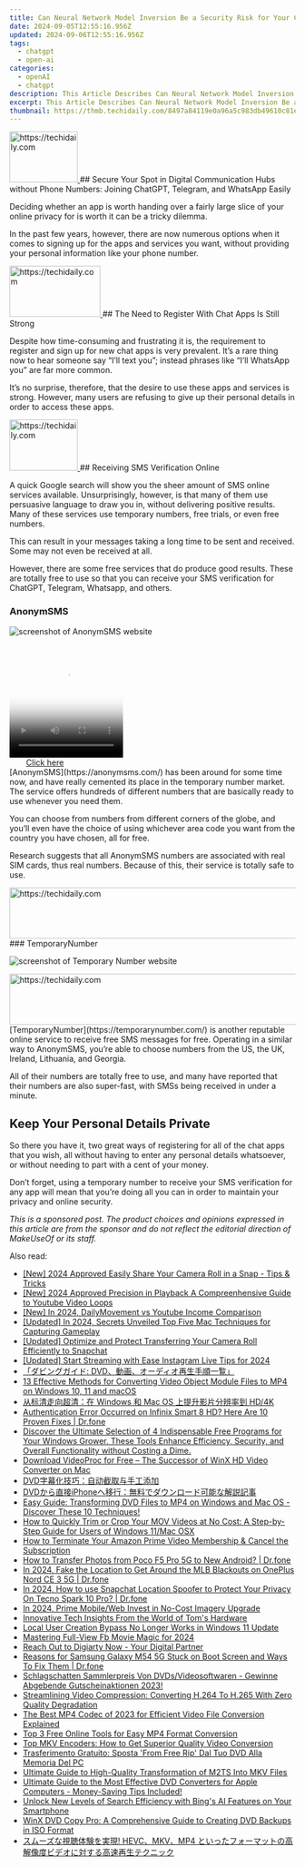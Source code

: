 ```yaml
---
title: Can Neural Network Model Inversion Be a Security Risk for Your Chatbot Communications?
date: 2024-09-05T12:55:16.956Z
updated: 2024-09-06T12:55:16.956Z
tags:
  - chatgpt
  - open-ai
categories:
  - openAI
  - chatgpt
description: This Article Describes Can Neural Network Model Inversion Be a Security Risk for Your Chatbot Communications?
excerpt: This Article Describes Can Neural Network Model Inversion Be a Security Risk for Your Chatbot Communications?
thumbnail: https://thmb.techidaily.com/8497a84119e0a96a5c983db49610c81e2418d1546f465ac4877a5dbfe4aa35e7.JPG
---
```


<!-- affiliate ads begin -->
<a href="https://aligracehair.sjv.io/c/5597632/2135407/19272" target="_top" id="2135407">
  <img src="//a.impactradius-go.com/display-ad/19272-2135407" border="0" alt="https://techidaily.com" width="120" height="90"/>
</a>
<img height="0" width="0" src="https://aligracehair.sjv.io/i/5597632/2135407/19272" style="position:absolute;visibility:hidden;" border="0" />
<!-- affiliate ads end -->
## Secure Your Spot in Digital Communication Hubs without Phone Numbers: Joining ChatGPT, Telegram, and WhatsApp Easily

 Deciding whether an app is worth handing over a fairly large slice of your online privacy for is worth it can be a tricky dilemma.

 In the past few years, however, there are now numerous options when it comes to signing up for the apps and services you want, without providing your personal information like your phone number.

<!-- affiliate ads begin -->
<a href="https://25home.pxf.io/c/5597632/2123469/16836" target="_top" id="2123469">
  <img src="//a.impactradius-go.com/display-ad/16836-2123469" border="0" alt="https://techidaily.com" width="160" height="90"/>
</a>
<img height="0" width="0" src="https://25home.pxf.io/i/5597632/2123469/16836" style="position:absolute;visibility:hidden;" border="0" />
<!-- affiliate ads end -->
## The Need to Register With Chat Apps Is Still Strong

 Despite how time-consuming and frustrating it is, the requirement to register and sign up for new chat apps is very prevalent. It’s a rare thing now to hear someone say “I’ll text you”; instead phrases like “I’ll WhatsApp you” are far more common.

 It’s no surprise, therefore, that the desire to use these apps and services is strong. However, many users are refusing to give up their personal details in order to access these apps.

<!-- affiliate ads begin -->
<a href="https://aligracehair.sjv.io/c/5597632/2135362/19272" target="_top" id="2135362">
  <img src="//a.impactradius-go.com/display-ad/19272-2135362" border="0" alt="https://techidaily.com" width="120" height="90"/>
</a>
<img height="0" width="0" src="https://aligracehair.sjv.io/i/5597632/2135362/19272" style="position:absolute;visibility:hidden;" border="0" />
<!-- affiliate ads end -->
## Receiving SMS Verification Online

 A quick Google search will show you the sheer amount of SMS online services available. Unsurprisingly, however, is that many of them use persuasive language to draw you in, without delivering positive results. Many of these services use temporary numbers, free trials, or even free numbers.

 This can result in your messages taking a long time to be sent and received. Some may not even be received at all.

 However, there are some free services that do produce good results. These are totally free to use so that you can receive your SMS verification for ChatGPT, Telegram, Whatsapp, and others.

### AnonymSMS

![screenshot of AnonymSMS website](https://static1.makeuseofimages.com/wordpress/wp-content/uploads/2023/06/sms-anonymsms.jpg)

<!-- affiliate ads begin -->
<span id="1374820">
					<video width="200" height="200" style="cursor:pointer"
           poster="//a.impactradius-go.com/display-clicktoplayimage/1374820.png"
           onclick="if(!this.playClicked){this.play();this.setAttribute('controls',true);this.playClicked=true;}">
	   <source src="//a.impactradius-go.com/display-ad/15852-1374820">
	   <img src="//a.impactradius-go.com/display-clicktoplayimage/1374820.png" style="border: none; height: 100%; width: 100%; object-fit: contain">
	</video>
	<div style="width:125px;text-align:center"><a href="javascript:window.open(decodeURIComponent('https%3A%2F%2Fthefitville.pxf.io%2Fc%2F5597632%2F1374820%2F15852'), '_blank');void(0);">Click here</a></div>
</span>
<img height="0" width="0" src="https://imp.pxf.io/i/5597632/1374820/15852" style="position:absolute;visibility:hidden;" border="0" />
<!-- affiliate ads end -->
[AnonymSMS](https://anonymsms.com/) has been around for some time now, and have really cemented its place in the temporary number market. The service offers hundreds of different numbers that are basically ready to use whenever you need them.

 You can choose from numbers from different corners of the globe, and you’ll even have the choice of using whichever area code you want from the country you have chosen, all for free.

 Research suggests that all AnonymSMS numbers are associated with real SIM cards, thus real numbers. Because of this, their service is totally safe to use.

<!-- affiliate ads begin -->
<a href="https://unicoeye.pxf.io/c/5597632/2134221/18498" target="_top" id="2134221">
  <img src="//a.impactradius-go.com/display-ad/18498-2134221" border="0" alt="https://techidaily.com" width="728" height="90"/>
</a>
<img height="0" width="0" src="https://unicoeye.pxf.io/i/5597632/2134221/18498" style="position:absolute;visibility:hidden;" border="0" />
<!-- affiliate ads end -->
### TemporaryNumber

![screenshot of Temporary Number website](https://static1.makeuseofimages.com/wordpress/wp-content/uploads/2023/06/sms-temporary-number.jpeg)

<!-- affiliate ads begin -->
<a href="https://zebaoaffiliateprogram.pxf.io/c/5597632/2137974/21526" target="_top" id="2137974">
  <img src="//a.impactradius-go.com/display-ad/21526-2137974" border="0" alt="https://techidaily.com" width="728" height="90"/>
</a>
<img height="0" width="0" src="https://zebaoaffiliateprogram.pxf.io/i/5597632/2137974/21526" style="position:absolute;visibility:hidden;" border="0" />
<!-- affiliate ads end -->
[TemporaryNumber](https://temporarynumber.com/) is another reputable online service to receive free SMS messages for free. Operating in a similar way to AnonymSMS, you’re able to choose numbers from the US, the UK, Ireland, Lithuania, and Georgia.

 All of their numbers are totally free to use, and many have reported that their numbers are also super-fast, with SMSs being received in under a minute.

## Keep Your Personal Details Private

 So there you have it, two great ways of registering for all of the chat apps that you wish, all without having to enter any personal details whatsoever, or without needing to part with a cent of your money.

 Don’t forget, using a temporary number to receive your SMS verification for any app will mean that you’re doing all you can in order to maintain your privacy and online security.

 _This is a sponsored post. The product choices and opinions expressed in this article are from the sponsor and do not reflect the editorial direction of MakeUseOf or its staff._


<ins class="adsbygoogle"
     style="display:block"
     data-ad-format="autorelaxed"
     data-ad-client="ca-pub-7571918770474297"
     data-ad-slot="1223367746"></ins>



<ins class="adsbygoogle"
     style="display:block"
     data-ad-client="ca-pub-7571918770474297"
     data-ad-slot="8358498916"
     data-ad-format="auto"
     data-full-width-responsive="true"></ins>

<span class="atpl-alsoreadstyle">Also read:</span>
<div><ul>
<li><a href="https://snapchat-videos.techidaily.com/new-2024-approved-easily-share-your-camera-roll-in-a-snap-tips-and-tricks/"><u>[New] 2024 Approved  Easily Share Your Camera Roll in a Snap - Tips & Tricks</u></a></li>
<li><a href="https://youtube-lab.techidaily.com/024-approved-precision-in-playback-a-compreenhensive-guide-to-youtube-video-loops/"><u>[New] 2024 Approved  Precision in Playback  A Compreenhensive Guide to Youtube Video Loops</u></a></li>
<li><a href="https://facebook-video-footage.techidaily.com/new-in-2024-dailymovement-vs-youtube-income-comparison/"><u>[New] In 2024, DailyMovement vs Youtube Income Comparison</u></a></li>
<li><a href="https://remote-screen-capture.techidaily.com/updated-in-2024-secrets-unveiled-top-five-mac-techniques-for-capturing-gameplay/"><u>[Updated] In 2024, Secrets Unveiled  Top Five Mac Techniques for Capturing Gameplay</u></a></li>
<li><a href="https://snapchat-videos.techidaily.com/updated-optimize-and-protect-transferring-your-camera-roll-efficiently-to-snapchat/"><u>[Updated] Optimize and Protect  Transferring Your Camera Roll Efficiently to Snapchat</u></a></li>
<li><a href="https://instagram-clips.techidaily.com/updated-start-streaming-with-ease-instagram-live-tips-for-2024/"><u>[Updated] Start Streaming with Ease  Instagram Live Tips for 2024</u></a></li>
<li><a href="https://tech-revival.techidaily.com/1725290225822-dvd/"><u>「ダビングガイド: DVD、動画、オーディオ再生手順一覧」</u></a></li>
<li><a href="https://tech-revival.techidaily.com/13-effective-methods-for-converting-video-object-module-files-to-mp4-on-windows-10-11-and-macos/"><u>13 Effective Methods for Converting Video Object Module Files to MP4 on Windows 10, 11 and macOS</u></a></li>
<li><a href="https://tech-revival.techidaily.com/windows-mac-os-hd4k/"><u>从标清走向超清：在 Windows 和 Mac OS 上提升影片分辨率到 HD/4K</u></a></li>
<li><a href="https://howto.techidaily.com/authentication-error-occurred-on-infinix-smart-8-hd-here-are-10-proven-fixes-drfone-by-drfone-fix-android-problems-fix-android-problems/"><u>Authentication Error Occurred on Infinix Smart 8 HD? Here Are 10 Proven Fixes | Dr.fone</u></a></li>
<li><a href="https://tech-revival.techidaily.com/discover-the-ultimate-selection-of-4-indispensable-free-programs-for-your-windows-grower-these-tools-enhance-efficiency-security-and-overall-functionality-w73/"><u>Discover the Ultimate Selection of 4 Indispensable Free Programs for Your Windows Grower. These Tools Enhance Efficiency, Security, and Overall Functionality without Costing a Dime.</u></a></li>
<li><a href="https://tech-revival.techidaily.com/download-videoproc-for-free-the-successor-of-winx-hd-video-converter-on-mac/"><u>Download VideoProc for Free – The Successor of WinX HD Video Converter on Mac</u></a></li>
<li><a href="https://tech-revival.techidaily.com/1725286674927-dvd/"><u>DVD字幕化技巧：自动截取与手工添加</u></a></li>
<li><a href="https://tech-revival.techidaily.com/1725286847538-dvdiphone/"><u>DVDから直接iPhoneへ移行：無料でダウンロード可能な解説記事</u></a></li>
<li><a href="https://tech-revival.techidaily.com/easy-guide-transforming-dvd-files-to-mp4-on-windows-and-mac-os-discover-these-10-techniques/"><u>Easy Guide: Transforming DVD Files to MP4 on Windows and Mac OS - Discover These 10 Techniques!</u></a></li>
<li><a href="https://tech-revival.techidaily.com/how-to-quickly-trim-or-crop-your-mov-videos-at-no-cost-a-step-by-step-guide-for-users-of-windows-11mac-osx/"><u>How to Quickly Trim or Crop Your MOV Videos at No Cost: A Step-by-Step Guide for Users of Windows 11/Mac OSX</u></a></li>
<li><a href="https://tech-revival.techidaily.com/how-to-terminate-your-amazon-prime-video-membership-and-cancel-the-subscription/"><u>How to Terminate Your Amazon Prime Video Membership & Cancel the Subscription</u></a></li>
<li><a href="https://android-transfer.techidaily.com/how-to-transfer-photos-from-poco-f5-pro-5g-to-new-android-drfone-by-drfone-transfer-from-android-transfer-from-android/"><u>How to Transfer Photos from Poco F5 Pro 5G to New Android? | Dr.fone</u></a></li>
<li><a href="https://review-topics.techidaily.com/in-2024-fake-the-location-to-get-around-the-mlb-blackouts-on-oneplus-nord-ce-3-5g-drfone-by-drfone-virtual-android/"><u>In 2024, Fake the Location to Get Around the MLB Blackouts on OnePlus Nord CE 3 5G | Dr.fone</u></a></li>
<li><a href="https://phone-solutions.techidaily.com/in-2024-how-to-use-snapchat-location-spoofer-to-protect-your-privacy-on-tecno-spark-10-pro-drfone-by-drfone-virtual-android/"><u>In 2024, How to use Snapchat Location Spoofer to Protect Your Privacy On Tecno Spark 10 Pro? | Dr.fone</u></a></li>
<li><a href="https://article-helps.techidaily.com/in-2024-prime-mobileweb-invest-in-no-cost-imagery-upgrade/"><u>In 2024, Prime Mobile/Web  Invest in No-Cost Imagery Upgrade</u></a></li>
<li><a href="https://hardware-tips.techidaily.com/innovative-tech-insights-from-the-world-of-toms-hardware/"><u>Innovative Tech Insights From the World of Tom's Hardware</u></a></li>
<li><a href="https://techidaily.com/local-user-creation-bypass-no-longer-works-in-windows-11-update/"><u>Local User Creation Bypass No Longer Works in Windows 11 Update</u></a></li>
<li><a href="https://facebook-clips.techidaily.com/mastering-full-view-fb-movie-magic-for-2024/"><u>Mastering Full-View Fb Movie Magic for 2024</u></a></li>
<li><a href="https://tech-revival.techidaily.com/reach-out-to-digiarty-now-your-digital-partner/"><u>Reach Out to Digiarty Now - Your Digital Partner</u></a></li>
<li><a href="https://fix-guide.techidaily.com/reasons-for-samsung-galaxy-m54-5g-stuck-on-boot-screen-and-ways-to-fix-them-drfone-by-drfone-fix-android-problems-fix-android-problems/"><u>Reasons for Samsung Galaxy M54 5G Stuck on Boot Screen and Ways To Fix Them | Dr.fone</u></a></li>
<li><a href="https://tech-revival.techidaily.com/schlagschatten-sammlerpreis-von-dvdsvideosoftwaren-gewinne-abgebende-gutscheinaktionen-2023/"><u>Schlagschatten Sammlerpreis Von DVDs/Videosoftwaren - Gewinne Abgebende Gutscheinaktionen 2023!</u></a></li>
<li><a href="https://tech-revival.techidaily.com/streamlining-video-compression-converting-h264-to-h265-with-zero-quality-degradation/"><u>Streamlining Video Compression: Converting H.264 To H.265 With Zero Quality Degradation</u></a></li>
<li><a href="https://tech-revival.techidaily.com/the-best-mp4-codec-of-2023-for-efficient-video-file-conversion-explained/"><u>The Best MP4 Codec of 2023 for Efficient Video File Conversion Explained</u></a></li>
<li><a href="https://tech-revival.techidaily.com/top-3-free-online-tools-for-easy-mp4-format-conversion/"><u>Top 3 Free Online Tools for Easy MP4 Format Conversion</u></a></li>
<li><a href="https://tech-revival.techidaily.com/top-mkv-encoders-how-to-get-superior-quality-video-conversion/"><u>Top MKV Encoders: How to Get Superior Quality Video Conversion</u></a></li>
<li><a href="https://tech-revival.techidaily.com/trasferimento-gratuito-sposta-from-free-rip-dal-tuo-dvd-alla-memoria-del-pc/"><u>Trasferimento Gratuito: Sposta 'From Free Rip' Dal Tuo DVD Alla Memoria Del PC</u></a></li>
<li><a href="https://tech-revival.techidaily.com/ultimate-guide-to-high-quality-transformation-of-m2ts-into-mkv-files/"><u>Ultimate Guide to High-Quality Transformation of M2TS Into MKV Files</u></a></li>
<li><a href="https://tech-revival.techidaily.com/ultimate-guide-to-the-most-effective-dvd-converters-for-apple-computers-money-saving-tips-included/"><u>Ultimate Guide to the Most Effective DVD Converters for Apple Computers - Money-Saving Tips Included!</u></a></li>
<li><a href="https://tech-hub.techidaily.com/unlock-new-levels-of-search-efficiency-with-bings-ai-features-on-your-smartphone/"><u>Unlock New Levels of Search Efficiency with Bing's AI Features on Your Smartphone</u></a></li>
<li><a href="https://tech-revival.techidaily.com/winx-dvd-copy-pro-a-comprehensive-guide-to-creating-dvd-backups-in-iso-format/"><u>WinX DVD Copy Pro: A Comprehensive Guide to Creating DVD Backups in ISO Format</u></a></li>
<li><a href="https://tech-revival.techidaily.com/hevcmkvmp4/"><u>スムーズな視聴体験を実現! HEVC、MKV、MP4 といったフォーマットの高解像度ビデオに対する高速再生テクニック</u></a></li>
</ul></div>
